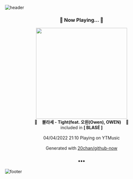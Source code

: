 ![header](https://capsule-render.vercel.app/api?type=wave&height=170&section=header&text=Hi.%20I'm%20SHIFT&fontColor=090707&fontAlignX=45&fontAlignY=65&fontSize=100)

<h3 align="center">🎵 Now Playing... 🎵</h3>
<p align="center">
  <a href="https://music.youtube.com/watch?v=MpZYdE02hFM">
    <img width="300" src="https://lh3.googleusercontent.com/mr7s7_iAfVVIHY6VEiqQOS8RgBTdrfjbZL7M9HloEE4LV4xTR2-7vi-xfQn0P06dzrz4Eftup831DAU3">
  </a>
  <br>
  🎵&nbsp&nbsp&nbsp <b>블라세 - Tight(feat. 오왼(Owen), OWEN)</b> &nbsp&nbsp&nbsp🎵
  <br>
  included in <b>[ BLASÉ ]</b>
  
  <br />
  <br />
  04/04/2022 21:10 Playing on YTMusic
  <br />
  <br />
  Generated with <a href="https://github.com/20chan/github-now">20chan/github-now</a>
</p>

<h3 align="center">•••</h3>

![footer](https://capsule-render.vercel.app/api?type=wave&height=150&section=footer)
